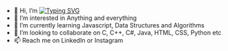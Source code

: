 - 👋 Hi, I’m
  [![Typing SVG](https://readme-typing-svg.demolab.com?font=Fira+Code&pause=1000&color=F70000&width=435&lines=Dilpreet+Singh+aka+LEGION)](https://git.io/typing-svg)
- 👀 I’m interested in Anything and everything 
- 🌱 I’m currently learning Javascript, Data Structures and Algorithms
- 💞️ I’m looking to collaborate on C, C++, C#, Java, HTML, CSS, Python etc
- 📫 Reach me on LinkedIn or Instagram
